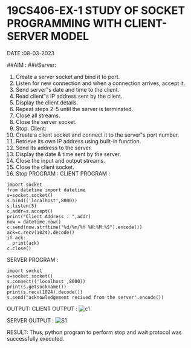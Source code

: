 # 19CS406-EX-1 STUDY OF SOCKET PROGRAMMING WITH CLIENT-SERVER MODEL

DATE :08-03-2023

##AIM :
###Server:
1. Create a server socket and bind it to port.
2. Listen for new connection and when a connection arrives, accept it.
3. Send server‟s date and time to the client.
4. Read client‟s IP address sent by the client.
5. Display the client details.
6. Repeat steps 2-5 until the server is terminated.
7. Close all streams.
8. Close the server socket.
9. Stop.
Client:
1. Create a client socket and connect it to the server‟s port number.
2. Retrieve its own IP address using built-in function.
3. Send its address to the server.
4. Display the date & time sent by the server.
5. Close the input and output streams.
6. Close the client socket.
7. Stop
PROGRAM :
CLIENT PROGRAM :
```
import socket
from datetime import datetime
s=socket.socket()
s.bind(('localhost',8000))
s.listen(5)
c,addr=s.accept()
print("Client Address : ",addr)
now = datetime.now()
c.send(now.strftime("%d/%m/%Y %H:%M:%S").encode())
ack=c.recv(1024).decode()
if ack:
  print(ack)
c.close()
```
SERVER PROGRAM :
```
import socket
s=socket.socket()
s.connect(('localhost',8000))
print(s.getsockname())
print(s.recv(1024).decode())
s.send("acknowledgement recived from the server".encode())
```
OUTPUT:
CLIENT OUTPUT :
![c1](https://github.com/Pranavvv12/19CS406-EX-1/assets/121292280/e6133600-a91b-4749-9532-a7270d3bf905)

SERVER OUTPUT :
![S1](https://github.com/Pranavvv12/19CS406-EX-1/assets/121292280/23d2f094-1752-4b57-b78c-cfb8537487eb)


RESULT:
Thus, python program to perform stop and wait protocol was successfully executed.


